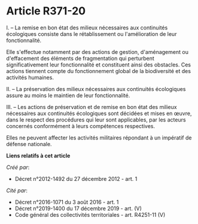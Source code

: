 # Article R371-20

I. – La remise en bon état des milieux nécessaires aux continuités écologiques consiste dans le rétablissement ou
l'amélioration de leur fonctionnalité.

Elle s'effectue notamment par des actions de gestion, d'aménagement ou d'effacement des éléments de fragmentation qui
perturbent significativement leur fonctionnalité et constituent ainsi des obstacles. Ces actions tiennent compte du
fonctionnement global de la biodiversité et des activités humaines.

II. – La préservation des milieux nécessaires aux continuités écologiques assure au moins le maintien de leur fonctionnalité.

III. – Les actions de préservation et de remise en bon état des milieux nécessaires aux continuités écologiques sont décidées
et mises en œuvre, dans le respect des procédures qui leur sont applicables, par les acteurs concernés conformément à leurs
compétences respectives.

Elles ne peuvent affecter les activités militaires répondant à un impératif de défense nationale.

**Liens relatifs à cet article**

_Créé par_:

  - Décret n°2012-1492 du 27 décembre 2012 - art. 1

_Cité par_:

  - Décret n°2016-1071 du 3 août 2016 - art. 1
  - Décret n°2019-1400 du 17 décembre 2019 - art. (V)
  - Code général des collectivités territoriales - art. R4251-11 (V)
